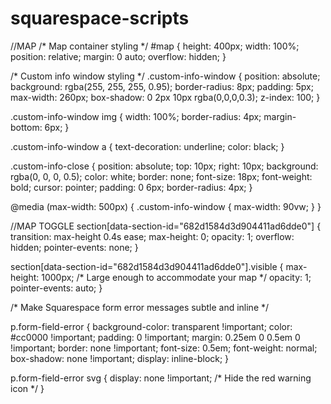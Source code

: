 # squarespace-scripts












//MAP
/* Map container styling */
#map {
  height: 400px;
  width: 100%;
  position: relative;
  margin: 0 auto;
  overflow: hidden;
}

/* Custom info window styling */
.custom-info-window {
  position: absolute;
  background: rgba(255, 255, 255, 0.95);
  border-radius: 8px;
  padding: 5px;
  max-width: 260px;
  box-shadow: 0 2px 10px rgba(0,0,0,0.3);
  z-index: 100;
}

.custom-info-window img {
  width: 100%;
  border-radius: 4px;
  margin-bottom: 6px;
}

.custom-info-window a {
  text-decoration: underline;
  color: black;
}

.custom-info-close {
  position: absolute;
  top: 10px;
  right: 10px;
  background: rgba(0, 0, 0, 0.5);
  color: white;
  border: none;
  font-size: 18px;
  font-weight: bold;
  cursor: pointer;
  padding: 0 6px;
  border-radius: 4px;
}

@media (max-width: 500px) {
  .custom-info-window {
    max-width: 90vw;
  }
}


//MAP TOGGLE
section[data-section-id="682d1584d3d904411ad6dde0"] {
  transition: max-height 0.4s ease;
  max-height: 0;
  opacity: 1;
  overflow: hidden;
  pointer-events: none;
}

section[data-section-id="682d1584d3d904411ad6dde0"].visible {
  max-height: 1000px; /* Large enough to accommodate your map */
  opacity: 1;
  pointer-events: auto;
}




/* Make Squarespace form error messages subtle and inline */

p.form-field-error {
  background-color: transparent !important;
  color: #cc0000 !important;
  padding: 0 !important;
  margin: 0.25em 0 0.5em 0 !important;
  border: none !important;
  font-size: 0.5em;
  font-weight: normal;
  box-shadow: none !important;
  display: inline-block;
}

p.form-field-error svg {
  display: none !important; /* Hide the red warning icon */
}










